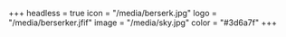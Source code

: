 +++
headless = true
icon = "/media/berserk.jpg"
logo = "/media/berserker.jfif"
image = "/media/sky.jpg"
color = "#3d6a7f"
+++
